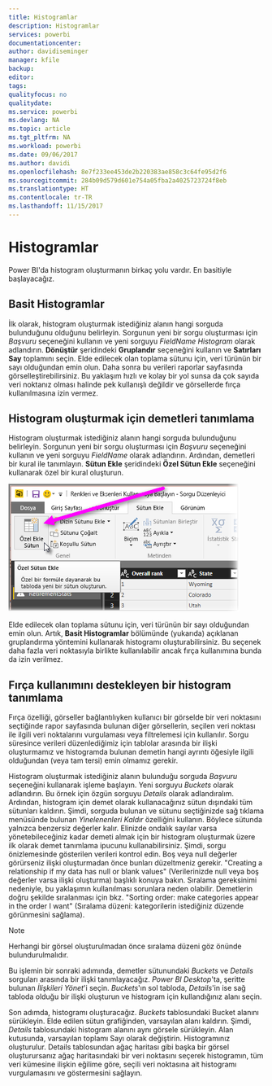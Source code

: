 ```yaml
---
title: Histogramlar
description: Histogramlar
services: powerbi
documentationcenter: 
author: davidiseminger
manager: kfile
backup: 
editor: 
tags: 
qualityfocus: no
qualitydate: 
ms.service: powerbi
ms.devlang: NA
ms.topic: article
ms.tgt_pltfrm: NA
ms.workload: powerbi
ms.date: 09/06/2017
ms.author: davidi
ms.openlocfilehash: 8e7f233ee453de2b220383ae858c3c64fe95d2f6
ms.sourcegitcommit: 284b09d579d601e754a05fba2a4025723724f8eb
ms.translationtype: HT
ms.contentlocale: tr-TR
ms.lasthandoff: 11/15/2017
---
```

# <a name="histograms"></a>Histogramlar
Power BI'da histogram oluşturmanın birkaç yolu vardır. En basitiyle başlayacağız.

## <a name="simple-histograms"></a>Basit Histogramlar
İlk olarak, histogram oluşturmak istediğiniz alanın hangi sorguda bulunduğunu olduğunu belirleyin.  Sorgunun yeni bir sorgu oluşturması için *Başvuru* seçeneğini kullanın ve yeni sorguyu *FieldName Histogram* olarak adlandırın. **Dönüştür** şeridindeki **Gruplandır** seçeneğini kullanın ve **Satırları Say** toplamını seçin. Elde edilecek olan toplama sütunu için, veri türünün bir sayı olduğundan emin olun. Daha sonra bu verileri raporlar sayfasında görselleştirebilirsiniz. Bu yaklaşım hızlı ve kolay bir yol sunsa da çok sayıda veri noktanız olması halinde pek kullanışlı değildir ve görsellerde fırça kullanılmasına izin vermez.

## <a name="defining-buckets-to-build-a-histogram"></a>Histogram oluşturmak için demetleri tanımlama
Histogram oluşturmak istediğiniz alanın hangi sorguda bulunduğunu belirleyin. Sorgunun yeni bir sorgu oluşturması için *Başvuru* seçeneğini kullanın ve yeni sorguyu *FieldName* olarak adlandırın.  Ardından, demetleri bir kural ile tanımlayın. **Sütun Ekle** şeridindeki **Özel Sütun Ekle** seçeneğini kullanarak özel bir kural oluşturun.

![](media/service-histograms/powerbi-service-histograms_1.png)

Elde edilecek olan toplama sütunu için, veri türünün bir sayı olduğundan emin olun. Artık, **Basit Histogramlar** bölümünde (yukarıda) açıklanan gruplandırma yöntemini kullanarak histogramı oluşturabilirsiniz. Bu seçenek daha fazla veri noktasıyla birlikte kullanılabilir ancak fırça kullanımına bunda da izin verilmez.

## <a name="defining-a-histogram-that-supports-brushing"></a>Fırça kullanımını destekleyen bir histogram tanımlama
Fırça özelliği, görseller bağlantılıyken kullanıcı bir görselde bir veri noktasını seçtiğinde rapor sayfasında bulunan diğer görsellerin, seçilen veri noktası ile ilgili veri noktalarını vurgulaması veya filtrelemesi için kullanılır.  Sorgu süresince verileri düzenlediğimiz için tablolar arasında bir ilişki oluşturmamız ve histogramda bulunan demetin hangi ayrıntı öğesiyle ilgili olduğundan (veya tam tersi) emin olmamız gerekir.

Histogram oluşturmak istediğiniz alanın bulunduğu sorguda *Başvuru* seçeneğini kullanarak işleme başlayın.  Yeni sorguyu *Buckets* olarak adlandırın.  Bu örnek için özgün sorguyu *Details* olarak adlandıralım.  Ardından, histogram için demet olarak kullanacağınız sütun dışındaki tüm sütunları kaldırın.  Şimdi, sorguda bulunan ve sütunu seçtiğinizde sağ tıklama menüsünde bulunan *Yinelenenleri Kaldır* özelliğini kullanın. Böylece sütunda yalnızca benzersiz değerler kalır. Elinizde ondalık sayılar varsa yönetebileceğiniz kadar demeti almak için bir histogram oluşturmak üzere ilk olarak demet tanımlama ipucunu kullanabilirsiniz.  Şimdi, sorgu önizlemesinde gösterilen verileri kontrol edin. Boş veya null değerler görürseniz ilişki oluşturmadan önce bunları düzeltmeniz gerekir. "Creating a relationship if my data has null or blank values" (Verilerinizde null veya boş değerler varsa ilişki oluşturma) başlıklı konuya bakın. Sıralama gereksinimi nedeniyle, bu yaklaşımın kullanılması sorunlara neden olabilir. Demetlerin doğru şekilde sıralanması için bkz. "Sorting order: make categories appear in the order I want" (Sıralama düzeni: kategorilerin istediğiniz düzende görünmesini sağlama). 

> [!NOTE]
> Herhangi bir görsel oluşturulmadan önce sıralama düzeni göz önünde bulundurulmalıdır.   
> 
> 

Bu işlemin bir sonraki adımında, demetler sütunundaki *Buckets* ve *Details* sorguları arasında bir ilişki tanımlayacağız.  *Power BI Desktop*'ta, şeritte bulunan *İlişkileri Yönet*'i seçin.  *Buckets*'ın sol tabloda, *Details*'in ise sağ tabloda olduğu bir ilişki oluşturun ve histogram için kullandığınız alanı seçin. 

Son adımda, histogramı oluşturacağız. *Buckets* tablosundaki Bucket alanını sürükleyin. Elde edilen sütun grafiğinden, varsayılan alanı kaldırın.  Şimdi, *Details* tablosundaki histogram alanını aynı görsele sürükleyin. Alan kutusunda, varsayılan toplamı Sayı olarak değiştirin. Histogramınız oluşturulur. Details tablosundan ağaç haritası gibi başka bir görsel oluşturursanız ağaç haritasındaki bir veri noktasını seçerek histogramın, tüm veri kümesine ilişkin eğilime göre, seçili veri noktasına ait histogramı vurgulamasını ve göstermesini sağlayın.

